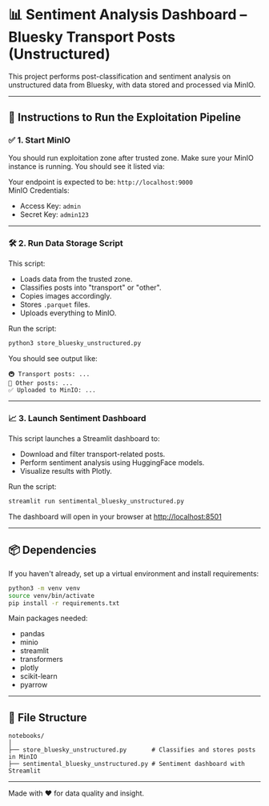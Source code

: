 
# 📊 Sentiment Analysis Dashboard – Bluesky Transport Posts (Unstructured)

This project performs post-classification and sentiment analysis on unstructured data from Bluesky, with data stored and processed via MinIO.

---

## 🚀 Instructions to Run the Exploitation Pipeline

### ✅ 1. Start MinIO

You should run exploitation zone after trusted zone. Make sure your MinIO instance is running. You should see it listed via:

Your endpoint is expected to be: `http://localhost:9000`  
MinIO Credentials:
- Access Key: `admin`
- Secret Key: `admin123`

---

### 🛠 2. Run Data Storage Script

This script:
- Loads data from the trusted zone.
- Classifies posts into "transport" or "other".
- Copies images accordingly.
- Stores `.parquet` files.
- Uploads everything to MinIO.

Run the script:

```bash
python3 store_bluesky_unstructured.py
```

You should see output like:

```
🚇 Transport posts: ...
📰 Other posts: ...
✅ Uploaded to MinIO: ...
```

---

### 📈 3. Launch Sentiment Dashboard

This script launches a Streamlit dashboard to:
- Download and filter transport-related posts.
- Perform sentiment analysis using HuggingFace models.
- Visualize results with Plotly.

Run the script:

```bash
streamlit run sentimental_bluesky_unstructured.py
```

The dashboard will open in your browser at [http://localhost:8501](http://localhost:8501)

---

## 📦 Dependencies

If you haven't already, set up a virtual environment and install requirements:

```bash
python3 -m venv venv
source venv/bin/activate
pip install -r requirements.txt
```

Main packages needed:
- pandas
- minio
- streamlit
- transformers
- plotly
- scikit-learn
- pyarrow

---

## 📁 File Structure

```
notebooks/
│
├── store_bluesky_unstructured.py       # Classifies and stores posts in MinIO
├── sentimental_bluesky_unstructured.py # Sentiment dashboard with Streamlit
```

---

Made with ❤️ for data quality and insight.
